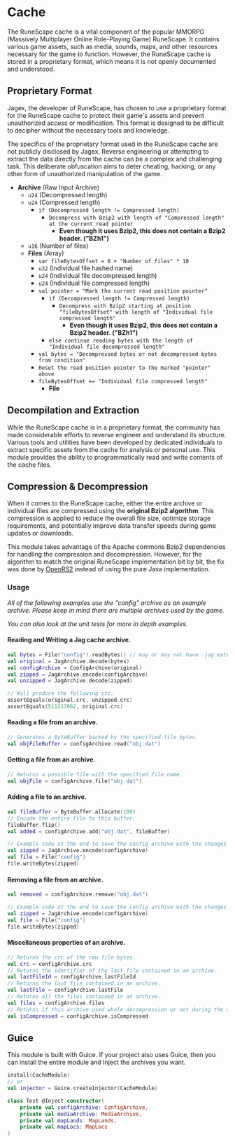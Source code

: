 # Cache

The RuneScape cache is a vital component of the popular MMORPG 
(Massively Multiplayer Online Role-Playing Game) RuneScape. It contains various game assets, 
such as media, sounds, maps, and other resources necessary for the game to function. However, 
the RuneScape cache is stored in a proprietary format, which means it is not openly documented 
and understood.

## Proprietary Format
Jagex, the developer of RuneScape, has chosen to use a proprietary format
for the RuneScape cache to protect their game's assets and prevent unauthorized
access or modification. This format is designed to be difficult to decipher without
the necessary tools and knowledge.

The specifics of the proprietary format used in the RuneScape cache are not
publicly disclosed by Jagex. Reverse engineering or attempting to extract the
data directly from the cache can be a complex and challenging task. This deliberate
obfuscation aims to deter cheating, hacking, or any other form of unauthorized
manipulation of the game.

- **Archive** (Raw Input Archive)
  - `u24` (Decompressed length)
  - `u24` (Compressed length)
    - `if (Decompressed length != Compressed length)`
      - `Decompress with Bzip2 with length of "Compressed length" at the current read pointer`
        - **Even though it uses Bzip2, this does not contain a Bzip2 header. ("BZh1")**
  - `u16` (Number of files)
  - **Files** (Array)
    - `var fileBytesOffset = 8 + "Number of files" * 10`
    - `u32` (Individual file hashed name)
    - `u24` (Individual file decompressed length)
    - `u24` (Individual file compressed length)
    - `val pointer = "Mark the current read position pointer"`
        - `if (Decompressed length != Compressed length)`
            - `Decompress with Bzip2 starting at position "fileBytesOffset" with length of "Individual file compressed length"`
              - **Even though it uses Bzip2, this does not contain a Bzip2 header. ("BZh1")**
        - `else continue reading bytes with the length of "Individual file decompressed length"`
    - `val bytes = "Decompressed bytes or not decompressed bytes from condition"`
    - `Reset the read position pointer to the marked "pointer" above`
    - `fileBytesOffset += "Individual file compressed length"`
      - **File**

## Decompilation and Extraction
While the RuneScape cache is in a proprietary format, the community has made
considerable efforts to reverse engineer and understand its structure. Various
tools and utilities have been developed by dedicated individuals to extract
specific assets from the cache for analysis or personal use. This module provides
the ability to programmatically read and write contents of the cache files.

## Compression & Decompression
When it comes to the RuneScape cache, either the entire archive or individual files
are compressed using the **original Bzip2 algorithm**. This compression is applied to reduce the
overall file size, optimize storage requirements, and potentially improve data 
transfer speeds during game updates or downloads.

This module takes advantage of the Apache commons Bzip2 dependencies for handling
the compression and decompression. However, for the algorithm to match the original
RuneScape implementation bit by bit, the fix was done 
by [OpenRS2](https://github.com/openrs2/openrs2) instead of using the pure Java implementation.

### Usage
_All of the following examples use the "config" archive as an example archive.
Please keep in mind there are multiple archives used by the game._

_You can also look at the unit tests for more in depth examples._

#### Reading and Writing a Jag cache archive.
```kotlin
val bytes = File("config").readBytes() // may or may not have .jag extension.
val original = JagArchive.decode(bytes)
val configArchive = ConfigArchive(original)
val zipped = JagArchive.encode(configArchive)
val unzipped = JagArchive.decode(zipped)

// Will produce the following crc.
assertEquals(original.crc, unzipped.crc)
assertEquals(511217062, original.crc)
```

#### Reading a file from an archive.
```kotlin
// Generates a ByteBuffer backed by the specified file bytes.
val objFileBuffer = configArchive.read("obj.dat")
```

#### Getting a file from an archive.
```kotlin
// Returns a possible file with the specified file name.
val objFile = configArchive.file("obj.dat")
```

#### Adding a file to an archive.

```kotlin
val fileBuffer = ByteBuffer.allocate(100)
// Encode the entire file to this buffer.
fileBuffer.flip()
val added = configArchive.add("obj.dat", fileBuffer)

// Example code at the end to save the config archive with the changes to obj.dat file.
val zipped = JagArchive.encode(configArchive)
val file = File("config")
file.writeBytes(zipped)
```

#### Removing a file from an archive.

```kotlin
val removed = configArchive.remove("obj.dat")

// Example code at the end to save the config archive with the changes to remove the obj.dat file.
val zipped = JagArchive.encode(configArchive)
val file = File("config")
file.writeBytes(zipped)
```

#### Miscellaneous properties of an archive.

```kotlin
// Returns the crc of the raw file bytes.
val crc = configArchive.crc
// Returns the identifier of the last file contained in an archive.
val lastFileId = configArchive.lastFileId
// Returns the last file contained in an archive.
val lastFile = configArchive.lastFile
// Returns all the files contained in an archive.
val files = configArchive.files
// Returns if this archive used whole decompression or not during the decoding process.
val isCompressed = configArchive.isCompressed
```

## Guice
This module is built with Guice. If your project also uses Guice, then you can install
the entire module and Inject the archives you want.

```kotlin
install(CacheModule)
// or
val injector = Guice.createInjector(CacheModule)

class Test @Inject constructor(
    private val configArchive: ConfigArchive,
    private val mediaArchive: MediaArchive,
    private val mapLands: MapLands,
    private val mapLocs: MapLocs
)
```